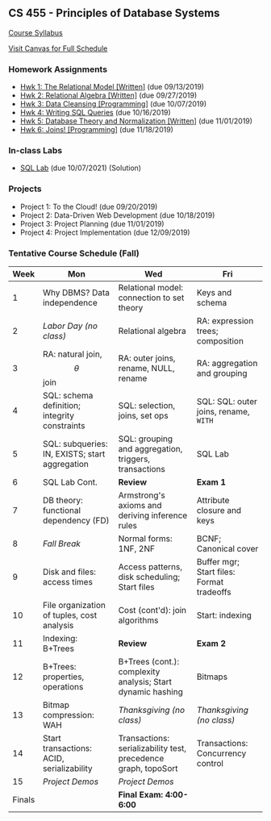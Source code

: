 ## CS 455 - Principles of Database Systems

[Course Syllabus](CS455-syllabus.pdf)

[Visit Canvas for Full Schedule](https://canvas.pugetsound.edu)

### Homework Assignments

- [Hwk 1: The Relational Model [Written]](hwk1.rel/) (due 09/13/2019)
- [Hwk 2: Relational Algebra [Written]](hwk2.ra/) (due 09/27/2019)
- [Hwk 3: Data Cleansing [Programming]](hwk3.ddl/) (due 10/07/2019)
- [Hwk 4: Writing SQL Queries](hwk4.dml/) (due 10/16/2019)
- [Hwk 5: Database Theory and Normalization [Written]](hwk5.norm/) (due 11/01/2019)
- [Hwk 6: Joins! [Programming]](hwk6.joins/) (due 11/18/2019)

### In-class Labs

- [SQL Lab](lab1.sql/) (due 10/07/2021) (Solution)

### Projects

- Project 1: To the Cloud! (due 09/20/2019)
- Project 2: Data-Driven Web Development (due 10/18/2019)
- Project 3: Project Planning (due 11/01/2019)
- Project 4: Project Implementation (due 12/09/2019)

### Tentative Course Schedule (Fall)

| Week   | Mon                                            | Wed                                                            | Fri                                       |
| ------ | ---------------------------------------------- | -------------------------------------------------------------- | ----------------------------------------- |
| 1      | Why DBMS? Data independence                    | Relational model: connection to set theory                     | Keys and schema                           |
| 2      | _Labor Day (no class)_                         | Relational algebra                                             | RA: expression trees; composition         |
| 3      | RA: natural join, $$\theta$$ join              | RA: outer joins, rename, NULL, rename                          | RA: aggregation and grouping              |
| 4      | SQL: schema definition; integrity constraints  | SQL: selection, joins, set ops                                 | SQL: SQL: outer joins, rename, `WITH`     |
| 5      | SQL: subqueries: IN, EXISTS; start aggregation | SQL: grouping and aggregation, triggers, transactions          | SQL Lab                                   |
| 6      | SQL Lab Cont.                                  | **Review**                                                     | **Exam 1**                                |
| 7      | DB theory: functional dependency (FD)          | Armstrong's axioms and deriving inference rules                | Attribute closure and keys                |
| 8      | _Fall Break_                                   | Normal forms: 1NF, 2NF                                         | BCNF; Canonical cover                     |
| 9      | Disk and files: access times                   | Access patterns, disk scheduling; Start files                  | Buffer mgr; Start files: Format tradeoffs |
| 10     | File organization of tuples, cost analysis     | Cost (cont'd): join algorithms                                 | Start: indexing                           |
| 11     | Indexing: B+Trees                              | **Review**                                                     | **Exam 2**                                |
| 12     | B+Trees: properties, operations                | B+Trees (cont.): complexity analysis; Start dynamic hashing    | Bitmaps                                   |
| 13     | Bitmap compression: WAH                        | _Thanksgiving (no class)_                                      | _Thanksgiving (no class)_                 |
| 14     | Start transactions: ACID, serializability      | Transactions: serializability test, precedence graph, topoSort | Transactions: Concurrency control         |
| 15     | _Project Demos_                                | _Project Demos_                                                |                                           |
| Finals |                                                | **Final Exam: 4:00-6:00**                                      |                                           |
